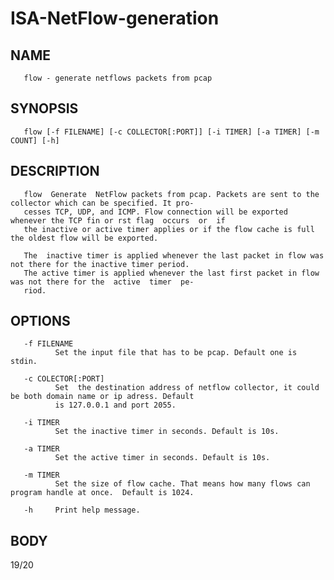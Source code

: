 # ISA-NetFlow-generation


## NAME
       flow - generate netflows packets from pcap

## SYNOPSIS
       flow [-f FILENAME] [-c COLLECTOR[:PORT]] [-i TIMER] [-a TIMER] [-m COUNT] [-h]

## DESCRIPTION
       flow  Generate  NetFlow packets from pcap. Packets are sent to the collector which can be specified. It pro‐
       cesses TCP, UDP, and ICMP. Flow connection will be exported whenever the TCP fin or rst flag  occurs  or  if
       the inactive or active timer applies or if the flow cache is full the oldest flow will be exported.

       The  inactive timer is applied whenever the last packet in flow was not there for the inactive timer period.
       The active timer is applied whenever the last first packet in flow was not there for the  active  timer  pe‐
       riod.

## OPTIONS
       -f FILENAME
              Set the input file that has to be pcap. Default one is stdin.

       -c COLECTOR[:PORT]
              Set  the destination address of netflow collector, it could be both domain name or ip adress. Default
              is 127.0.0.1 and port 2055.

       -i TIMER
              Set the inactive timer in seconds. Default is 10s.

       -a TIMER
              Set the active timer in seconds. Default is 10s.

       -m TIMER
              Set the size of flow cache. That means how many flows can program handle at once.  Default is 1024.

       -h     Print help message.


## BODY
19/20

